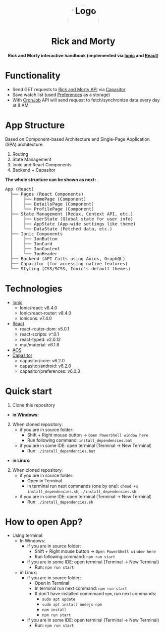 <h1 align="center">
  <br>
  <a href="https://www.pngall.com/wp-content/uploads/4/Rick-And-Morty-PNG-Clipart.png"><img style="border-radius: 100%" width="100" height="100" alt="Logo" src="https://www.pngall.com/wp-content/uploads/4/Rick-And-Morty-PNG-Clipart.png"></a>
  <br>
  Rick and Morty
  <br>
  <h4 align="center">Rick and Morty interactive handbook (implemented via <a href="https://ionicframework.com/" target="_blank">Ionic</a> and <a href="https://uk.reactjs.org/" target="_blank">React</a>) 
</h1>

# Functionality
* Send GET requests to [Rick and Morty API](https://rickandmortyapi.com/documentation/) via [Capasitor](https://capacitorjs.com/docs)
* Save watch list (used [Preferences](https://capacitorjs.com/docs/apis/preferences) as a storage)
* With [CronJob](https://cron.com/) API will send request to fetch/synchronize data every day at 8 AM
# App Structure
Based on Component-based Architecture and Single-Page Application (SPA) architecture:
1. Routing
2. State Management
3. Ionic and React Components
4. Backend + Capasitor

**The whole structure can be shown as next:**
<pre>
App (React)
  ├── Pages (React Components)
  │    ├── HomePage (Component)
  │    ├── DetailsPage (Component)
  │    └── ProfilePage (Component)
  ├── State Management (Redux, Context API, etc.)
  │    ├── UserState (Global state for user info)
  │    ├── AppState (App-wide settings like theme)
  │    └── DataState (Fetched data, etc.)
  ├── Ionic Components
  │    ├── IonButton
  │    ├── IonCard
  │    ├── IonContent
  │    └── IonHeader
  ├── Backend (API Calls using Axios, GraphQL)
  ├── Capacitor (for accessing native features)
  └── Styling (CSS/SCSS, Ionic’s default themes)
</pre>

# Technologies
* [Ionic](https://ionicframework.com/)
  - Ionic/react: v8.4.0
  - Ionic/react-router: v8.4.0
  - ionicons: v7.4.0
* [React](https://uk.reactjs.org/)
  - react-router-dom: v5.0.1
  - react-scripts: v^.0.1
  - react-typed: v2.0.12
  - mui/material: v6.1.8
* [AOS](https://michalsnik.github.io/aos/)
* [Capasitor](https://capacitorjs.com/docs)
  - capasitor/core: v6.2.0
  - capasitor/android: v6.2.0
  - capasitor/preferences: v6.0.3

# Quick start
1) Clone this repository
* **in Windows:**
2) When cloned repository:
    * if you are in source folder: 
      - Shift + Right mouse button -> `Open PowerShell window here`
      - Run following command: `install_dependencies.bat`
    * if you are in some IDE: open terminal (Terminal -> New Terminal)
      - Run: `./install_dependencies.bat`
    
* **in Linux:**
2) When cloned repository:
    * if you are in source folder: 
      - Open in Terminal
      - In terminal run next commands (one by one): `chmod +x install_dependencies.sh`, `./install_dependencies.sh`
    * if you are in some IDE: open terminal (Terminal -> New Terminal)
      - Run: `./install_dependencies.sh`

# How to open App?
* Using terminal:
  * In Windows:
    * if you are in source folder: 
      - Shift + Right mouse button -> `Open PowerShell window here`
      - Run following command: `npm run start`
    * if you are in some IDE: open terminal (Terminal -> New Terminal)
      - Run: `npm run start`
  * in Linux:
    * if you are in source folder: 
      - Open in Terminal
      - In terminal run next command: `npm run start`
      - If don't have installed commmand `npm`, run next commands:
        * `sudo apt update`
        * `sudo apt install nodejs npm`
        * `npm install`
        * `npm run start`
    * if you are in some IDE: open terminal (Terminal -> New Terminal)
      - Run: `npm run start`
